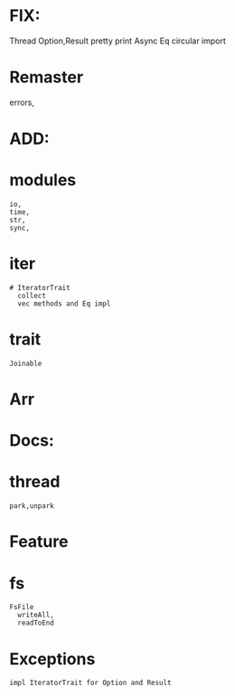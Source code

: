 
# FIX:
  Thread
  Option,Result pretty print
  Async Eq
  circular import

# Remaster
  errors,

# ADD:
  # modules
    io,
    time,
    str,
    sync,
  # iter
    # IteratorTrait
      collect
      vec methods and Eq impl
  # trait
    Joinable
  # Arr
# Docs:
  # thread
    park,unpark

# Feature
  # fs
    FsFile
      writeAll,
      readToEnd
  # Exceptions
    impl IteratorTrait for Option and Result
